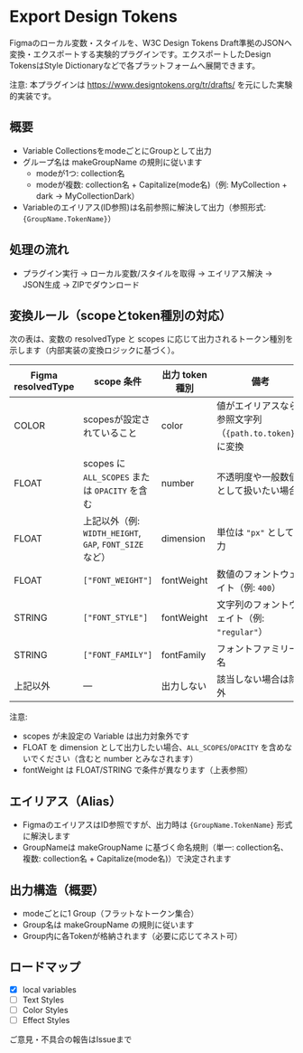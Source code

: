 # Export Design Tokens

Figmaのローカル変数・スタイルを、W3C Design Tokens Draft準拠のJSONへ変換・エクスポートする実験的プラグインです。エクスポートしたDesign TokensはStyle Dictionaryなどで各プラットフォームへ展開できます。

注意: 本プラグインは https://www.designtokens.org/tr/drafts/ を元にした実験的実装です。

## 概要
- Variable CollectionsをmodeごとにGroupとして出力
- グループ名は makeGroupName の規則に従います
    - modeが1つ: collection名
    - modeが複数: collection名 + Capitalize(mode名)（例: MyCollection + dark → MyCollectionDark）
- Variableのエイリアス(ID参照)は名前参照に解決して出力（参照形式: `{GroupName.TokenName}`）

## 処理の流れ
- プラグイン実行 → ローカル変数/スタイルを取得 → エイリアス解決 → JSON生成 → ZIPでダウンロード

## 変換ルール（scopeとtoken種別の対応）

次の表は、変数の resolvedType と scopes に応じて出力されるトークン種別を示します（内部実装の変換ロジックに基づく）。

| Figma resolvedType | scope 条件 | 出力 token 種別 | 備考                                   |
|---|---|---|--------------------------------------|
| COLOR | scopesが設定されていること | color | 値がエイリアスなら参照文字列（`{path.to.token}`）に変換 |
| FLOAT | scopes に `ALL_SCOPES` または `OPACITY` を含む | number | 不透明度や一般数値として扱いたい場合                   |
| FLOAT | 上記以外（例: `WIDTH_HEIGHT`, `GAP`, `FONT_SIZE` など） | dimension | 単位は `"px"` として出力                     |
| FLOAT | `["FONT_WEIGHT"]` | fontWeight | 数値のフォントウェイト（例: `400`）                |
| STRING | `["FONT_STYLE"]` | fontWeight | 文字列のフォントウェイト（例: `"regular"`）         |
| STRING | `["FONT_FAMILY"]` | fontFamily | フォントファミリー名                           |
| 上記以外 | — | 出力しない | 該当しない場合は除外                           |

注意:
- scopes が未設定の Variable は出力対象外です
- FLOAT を dimension として出力したい場合、`ALL_SCOPES`/`OPACITY` を含めないでください（含むと number とみなされます）
- fontWeight は FLOAT/STRING で条件が異なります（上表参照）

## エイリアス（Alias）
- FigmaのエイリアスはID参照ですが、出力時は `{GroupName.TokenName}` 形式に解決します
- GroupNameは makeGroupName に基づく命名規則（単一: collection名、複数: collection名 + Capitalize(mode名)）で決定されます

## 出力構造（概要）
- modeごとに1 Group（フラットなトークン集合）
- Group名は makeGroupName の規則に従います
- Group内に各Tokenが格納されます（必要に応じてネスト可）

## ロードマップ
- [x] local variables
- [ ] Text Styles
- [ ] Color Styles
- [ ] Effect Styles

ご意見・不具合の報告はIssueまで